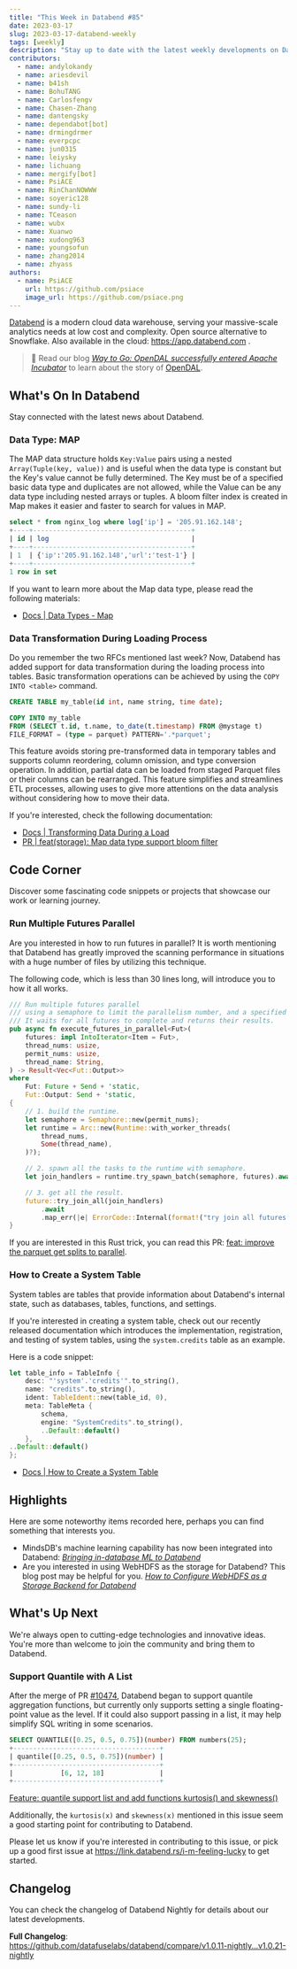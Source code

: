 ```yaml
---
title: "This Week in Databend #85"
date: 2023-03-17
slug: 2023-03-17-databend-weekly
tags: [weekly]
description: "Stay up to date with the latest weekly developments on Databend!"
contributors:
  - name: andylokandy
  - name: ariesdevil
  - name: b41sh
  - name: BohuTANG
  - name: Carlosfengv
  - name: Chasen-Zhang
  - name: dantengsky
  - name: dependabot[bot]
  - name: drmingdrmer
  - name: everpcpc
  - name: jun0315
  - name: leiysky
  - name: lichuang
  - name: mergify[bot]
  - name: PsiACE
  - name: RinChanNOWWW
  - name: soyeric128
  - name: sundy-li
  - name: TCeason
  - name: wubx
  - name: Xuanwo
  - name: xudong963
  - name: youngsofun
  - name: zhang2014
  - name: zhyass
authors:
  - name: PsiACE
    url: https://github.com/psiace
    image_url: https://github.com/psiace.png
---
```


[Databend](https://github.com/datafuselabs/databend) is a modern cloud data warehouse, serving your massive-scale analytics needs at low cost and complexity. Open source alternative to Snowflake. Also available in the cloud: <https://app.databend.com> .

> :loudspeaker: Read our blog *[Way to Go: OpenDAL successfully entered Apache Incubator](https://databend.rs/blog/opendal-enters-apache-incubator)* to learn about the story of [OpenDAL](https://github.com/apache/incubator-opendal).

## What's On In Databend

Stay connected with the latest news about Databend.

### Data Type: MAP

The MAP data structure holds `Key:Value` pairs using a nested `Array(Tuple(key, value))` and is useful when the data type is constant but the Key's value cannot be fully determined. The Key must be of a specified basic data type and duplicates are not allowed, while the Value can be any data type including nested arrays or tuples. A bloom filter index is created in Map makes it easier and faster to search for values in MAP.

```sql
select * from nginx_log where log['ip'] = '205.91.162.148';
+----+----------------------------------------+
| id | log                                    |
+----+----------------------------------------+
| 1  | {'ip':'205.91.162.148','url':'test-1'} |
+----+----------------------------------------+
1 row in set
```

If you want to learn more about the Map data type, please read the following materials:

- [Docs | Data Types - Map](https://databend.rs/doc/sql-reference/data-types/data-type-map)

### Data Transformation During Loading Process

Do you remember the two RFCs mentioned last week? Now, Databend has added support for data transformation during the loading process into tables. Basic transformation operations can be achieved by using the `COPY INTO <table>` command.

```sql
CREATE TABLE my_table(id int, name string, time date);

COPY INTO my_table
FROM (SELECT t.id, t.name, to_date(t.timestamp) FROM @mystage t)
FILE_FORMAT = (type = parquet) PATTERN='.*parquet';
```

This feature avoids storing pre-transformed data in temporary tables and supports column reordering, column omission, and type conversion operation. In addition, partial data can be loaded from staged Parquet files or their columns can be rearranged. This feature simplifies and streamlines ETL processes, allowing uses to give more attentions on the data analysis without considering how to move their data.

If you're interested, check the following documentation:

- [Docs | Transforming Data During a Load](https://databend.rs/doc/load-data/transform/data-load-transform)
- [PR | feat(storage): Map data type support bloom filter](https://github.com/datafuselabs/databend/pull/10457)

## Code Corner

Discover some fascinating code snippets or projects that showcase our work or learning journey.

### Run Multiple Futures Parallel

Are you interested in how to run futures in parallel? It is worth mentioning that Databend has greatly improved the scanning performance in situations with a huge number of files by utilizing this technique.

The following code, which is less than 30 lines long, will introduce you to how it all works.

```rust
/// Run multiple futures parallel
/// using a semaphore to limit the parallelism number, and a specified thread pool to run the futures.
/// It waits for all futures to complete and returns their results.
pub async fn execute_futures_in_parallel<Fut>(
    futures: impl IntoIterator<Item = Fut>,
    thread_nums: usize,
    permit_nums: usize,
    thread_name: String,
) -> Result<Vec<Fut::Output>>
where
    Fut: Future + Send + 'static,
    Fut::Output: Send + 'static,
{
    // 1. build the runtime.
    let semaphore = Semaphore::new(permit_nums);
    let runtime = Arc::new(Runtime::with_worker_threads(
        thread_nums,
        Some(thread_name),
    )?);

    // 2. spawn all the tasks to the runtime with semaphore.
    let join_handlers = runtime.try_spawn_batch(semaphore, futures).await?;

    // 3. get all the result.
    future::try_join_all(join_handlers)
        .await
        .map_err(|e| ErrorCode::Internal(format!("try join all futures failure, {}", e)))
}
```

If you are interested in this Rust trick, you can read this PR: [feat: improve the parquet get splits to parallel](https://github.com/datafuselabs/databend/pull/10514).

### How to Create a System Table

System tables are tables that provide information about Databend's internal state, such as databases, tables, functions, and settings.

If you're interested in creating a system table, check out our recently released documentation which introduces the implementation, registration, and testing of system tables, using the `system.credits` table as an example.

Here is a code snippet:

```rust
let table_info = TableInfo {
    desc: "'system'.'credits'".to_string(),
    name: "credits".to_string(),
    ident: TableIdent::new(table_id, 0),
    meta: TableMeta {
        schema,
        engine: "SystemCredits".to_string(),
        ..Default::default()
    },
..Default::default()
};
```

- [Docs | How to Create a System Table](https://databend.rs/doc/contributing/how-to-write-a-system-table)

## Highlights

Here are some noteworthy items recorded here, perhaps you can find something that interests you.

- MindsDB's machine learning capability has now been integrated into Databend: *[Bringing in-database ML to Databend](https://mindsdb.com/integrations/databend-machine-learning)*
- Are you interested in using WebHDFS as the storage for Databend? This blog post may be helpful for you. *[How to Configure WebHDFS as a Storage Backend for Databend](https://databend.rs/blog/2023-03-13-webhdfs-storage-for-backend)*

## What's Up Next

We're always open to cutting-edge technologies and innovative ideas. You're more than welcome to join the community and bring them to Databend.

### Support Quantile with A List

After the merge of PR [#10474](https://github.com/datafuselabs/databend/pull/10474), Databend began to support quantile aggregation functions, but currently only supports setting a single floating-point value as the level. If it could also support passing in a list, it may help simplify SQL writing in some scenarios.

```sql
SELECT QUANTILE([0.25, 0.5, 0.75])(number) FROM numbers(25);
+-------------------------------------+
| quantile([0.25, 0.5, 0.75])(number) |
+-------------------------------------+
|            [6, 12, 18]              |
+-------------------------------------+
```

[Feature: quantile support list and add functions kurtosis() and skewness()](https://github.com/datafuselabs/databend/issues/10589)

Additionally, the `kurtosis(x)` and `skewness(x)` mentioned in this issue seem a good starting point for contributing to Databend.

Please let us know if you're interested in contributing to this issue, or pick up a good first issue at <https://link.databend.rs/i-m-feeling-lucky> to get started.

## Changelog

You can check the changelog of Databend Nightly for details about our latest developments.

**Full Changelog**: <https://github.com/datafuselabs/databend/compare/v1.0.11-nightly...v1.0.21-nightly>
